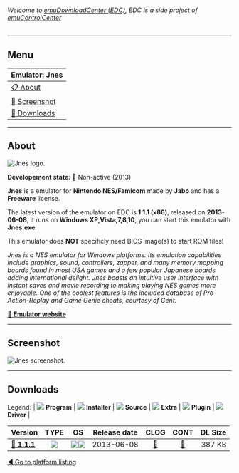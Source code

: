 ###### Welcome to [emuDownloadCenter (EDC)](https://github.com/PhoenixInteractiveNL/emuDownloadCenter/wiki/), EDC is a side project of [emuControlCenter](https://github.com/PhoenixInteractiveNL/emuControlCenter/wiki/)
***
## Menu
| **Emulator: Jnes** |
|:---------|
| [:clipboard: About](#about) |
| [:sunrise: Screenshot](#screenshot) |
| [:floppy_disk: Downloads](#downloads) |
***
## About
![](https://github.com/PhoenixInteractiveNL/emuDownloadCenter/wiki/images_emulator/jnes_logo_200.jpg "Jnes logo.")

**Developement state:** :red_circle: Non-active (2013)

**Jnes** is a emulator for **Nintendo NES/Famicom** made by **Jabo** and has a **Freeware** license.

The latest version of the emulator on EDC is **1.1.1 (x86)**, released on **2013-06-08**, it runs on **Windows XP,Vista,7,8,10**, you can start this emulator with **Jnes.exe**.

This emulator does **NOT** specificly need BIOS image(s) to start ROM files!

_Jnes is a NES emulator for Windows platforms. Its emulation capabilities include graphics, sound, controllers, zapper, and many memory mapping boards found in most USA games and a few popular Japanese boards adding international delight. Jnes boasts an intuitive user interface with instant saves and movie recording to making playing NES games more enjoyable. One of the coolest features is the included database of Pro-Action-Replay and Game Genie cheats, courtesy of Gent._

[:link: **Emulator website**](http://www.jabosoft.com/jnes/)
***
## Screenshot
![](https://raw.githubusercontent.com/PhoenixInteractiveNL/emuDownloadCenter/master/hooks/jnes/emulator_screen_01.jpg "Jnes screenshot.")
***
## Downloads
Legend:
| ![](https://raw.githubusercontent.com/wiki/PhoenixInteractiveNL/emuDownloadCenter/images_misc/icon_program_24.png) **Program** | 
![](https://raw.githubusercontent.com/wiki/PhoenixInteractiveNL/emuDownloadCenter/images_misc/icon_installer_24.png) **Installer** | 
![](https://raw.githubusercontent.com/wiki/PhoenixInteractiveNL/emuDownloadCenter/images_misc/icon_source_code_24.png) **Source** | 
![](https://raw.githubusercontent.com/wiki/PhoenixInteractiveNL/emuDownloadCenter/images_misc/icon_extra_24.png) **Extra** | 
![](https://raw.githubusercontent.com/wiki/PhoenixInteractiveNL/emuDownloadCenter/images_misc/icon_plugin_24.png) **Plugin** | 
![](https://raw.githubusercontent.com/wiki/PhoenixInteractiveNL/emuDownloadCenter/images_misc/icon_driver_24.png) **Driver** | 
 
| Version | TYPE | OS | Release date | CLOG | CONT | DL Size |
|:--------|:----:|:--:|:------------:|:----:|:----:|--------:|
| [:floppy_disk: **1.1.1**](https://github.com/PhoenixInteractiveNL/edc-repo0004/raw/master/jnes/1.1.1.7z) | ![](https://raw.githubusercontent.com/wiki/PhoenixInteractiveNL/emuDownloadCenter/images_misc/icon_program_24.png) | ![](https://raw.githubusercontent.com/wiki/PhoenixInteractiveNL/emuDownloadCenter/images_misc/logo_windows_24.png)![](https://raw.githubusercontent.com/wiki/PhoenixInteractiveNL/emuDownloadCenter/images_misc/icon_32-bit_24.png) | 2013-06-08 | [:page_facing_up:](https://github.com/PhoenixInteractiveNL/edc-repo0004/blob/master/jnes/1.1.1_changelog.txt) | [:mag_right:](https://github.com/PhoenixInteractiveNL/edc-repo0004/blob/master/jnes/1.1.1_contents.txt) | 387 KB |

[:arrow_backward: Go to platform listing](https://github.com/PhoenixInteractiveNL/emuDownloadCenter/wiki/EDC-Platform-List)
